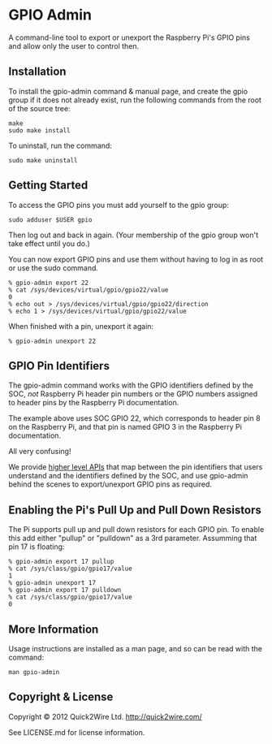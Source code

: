 GPIO Admin
==========

A command-line tool to export or unexport the Raspberry Pi's GPIO pins
and allow only the user to control then.


Installation
------------

To install the gpio-admin command & manual page, and create the gpio
group if it does not already exist, run the following commands from the
root of the source tree:

    make
    sudo make install


To uninstall, run the command:

    sudo make uninstall


Getting Started
---------------

To access the GPIO pins you must add yourself to the gpio group:

    sudo adduser $USER gpio
    
Then log out and back in again. (Your membership of the gpio group won't take effect until you do.)

You can now export GPIO pins and use them without having to log in as root or use the sudo command.

    % gpio-admin export 22
    % cat /sys/devices/virtual/gpio/gpio22/value
    0
    % echo out > /sys/devices/virtual/gpio/gpio22/direction
    % echo 1 > /sys/devices/virtual/gpio/gpio22/value
    
When finished with a pin, unexport it again:

    % gpio-admin unexport 22
    

GPIO Pin Identifiers
--------------------

The gpio-admin command works with the GPIO identifiers defined by the SOC, *not* Raspberry Pi 
header pin numbers or the GPIO numbers assigned to header pins by the Raspberry Pi documentation.

The example above uses SOC GPIO 22, which corresponds to header pin 8 on the Raspberry Pi, and that
pin is named GPIO 3 in the Raspberry Pi documentation.

All very confusing!

We provide [higher level APIs](https://github.com/quick2wire/quick2wire-python-api/) that map between the pin identifiers that users understand and the 
identifiers defined by the SOC, and use gpio-admin behind the scenes to export/unexport GPIO pins as
required.

Enabling the Pi's Pull Up and Pull Down Resistors
-------------------------------------------------

The Pi supports pull up and pull down resistors for each GPIO pin. To enable this add either "pullup" or "pulldown" as a 3rd parameter. Assumming that pin 17 is floating:

    % gpio-admin export 17 pullup
    % cat /sys/class/gpio/gpio17/value
    1
    % gpio-admin unexport 17
    % gpio-admin export 17 pulldown
    % cat /sys/class/gpio/gpio17/value
    0


More Information
----------------

Usage instructions are installed as a man page, and so can be read with the command:

    man gpio-admin


Copyright & License
-------------------
       
Copyright © 2012 Quick2Wire Ltd. <http://quick2wire.com/>

See LICENSE.md for license information.

